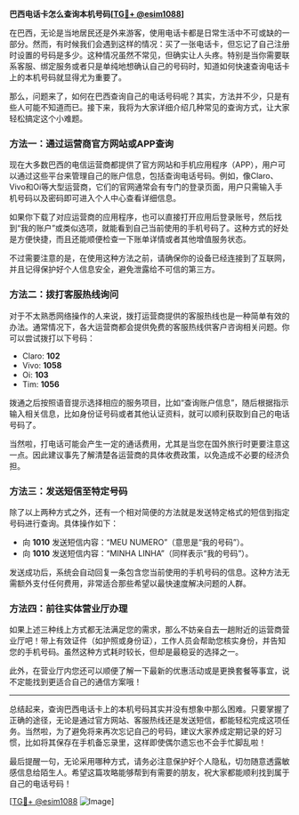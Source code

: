 **巴西电话卡怎么查询本机号码[[TG💪+ @esim1088](https://t.me/s/esim1088)]**

在巴西，无论是当地居民还是外来游客，使用电话卡都是日常生活中不可或缺的一部分。然而，有时候我们会遇到这样的情况：买了一张电话卡，但忘记了自己注册时设置的号码是多少。这种情况虽然不常见，但确实让人头疼。特别是当你需要联系客服、绑定服务或者只是单纯地想确认自己的号码时，知道如何快速查询电话卡上的本机号码就显得尤为重要了。

那么，问题来了，如何在巴西查询自己的电话号码呢？其实，方法并不少，只是有些人可能不知道而已。接下来，我将为大家详细介绍几种常见的查询方式，让大家轻松搞定这个小难题。

### 方法一：通过运营商官方网站或APP查询

现在大多数巴西的电信运营商都提供了官方网站和手机应用程序（APP），用户可以通过这些平台来管理自己的账户信息，包括查询电话号码。例如，像Claro、Vivo和Oi等大型运营商，它们的官网通常会有专门的登录页面，用户只需输入手机号码以及密码即可进入个人中心查看详细信息。

如果你下载了对应运营商的应用程序，也可以直接打开应用后登录账号，然后找到“我的账户”或类似选项，就能看到自己当前使用的手机号码了。这种方式的好处是方便快捷，而且还能顺便检查一下账单详情或者其他增值服务状态。

不过需要注意的是，在使用这种方法之前，请确保你的设备已经连接到了互联网，并且记得保护好个人信息安全，避免泄露给不可信的第三方。

### 方法二：拨打客服热线询问

对于不太熟悉网络操作的人来说，拨打运营商提供的客服热线也是一种简单有效的办法。通常情况下，各大运营商都会提供免费的客服热线供客户咨询相关问题。你可以尝试拨打以下号码：

- Claro: **102**
- Vivo: **1058**
- Oi: **103**
- Tim: **1056**

拨通之后按照语音提示选择相应的服务项目，比如“查询账户信息”，随后根据指示输入相关信息，比如身份证号码或者其他认证资料，就可以顺利获取到自己的电话号码了。

当然啦，打电话可能会产生一定的通话费用，尤其是当您在国外旅行时更要注意这一点。因此建议事先了解清楚各运营商的具体收费政策，以免造成不必要的经济负担。

### 方法三：发送短信至特定号码

除了以上两种方式之外，还有一个相对简便的方法就是发送特定格式的短信到指定号码进行查询。具体操作如下：

- 向 **1010** 发送短信内容：“MEU NUMERO”（意思是“我的号码”）。
- 向 **1010** 发送短信内容：“MINHA LINHA”（同样表示“我的号码”）。

发送成功后，系统会自动回复一条包含您当前使用的手机号码的信息。这种方法无需额外支付任何费用，非常适合那些希望以最快速度解决问题的人群。

### 方法四：前往实体营业厅办理

如果上述三种线上方式都无法满足您的需求，那么不妨亲自去一趟附近的运营商营业厅吧！带上有效证件（如护照或身份证），工作人员会帮助您核实身份，并告知您的手机号码。虽然这种方式耗时较长，但却是最稳妥的选择之一。

此外，在营业厅内您还可以顺便了解一下最新的优惠活动或是更换套餐等事宜，说不定能找到更适合自己的通信方案哦！

---

总结起来，查询巴西电话卡上的本机号码其实并没有想象中那么困难。只要掌握了正确的途径，无论是通过官方网站、客服热线还是发送短信，都能轻松完成这项任务。当然啦，为了避免将来再次忘记自己的号码，建议大家养成定期记录的好习惯，比如将其保存在手机备忘录里，这样即使偶尔遗忘也不会手忙脚乱啦！

最后提醒一句，无论采用哪种方式，请务必注意保护好个人隐私，切勿随意透露敏感信息给陌生人。希望这篇攻略能够帮到有需要的朋友，祝大家都能顺利找到属于自己的电话号码！

[[TG💪+ @esim1088](https://t.me/s/esim1088) ![Image](https://i.postimg.cc/4NQfJmqS/Snipaste-2025-05-13-00-14-12.png)]
